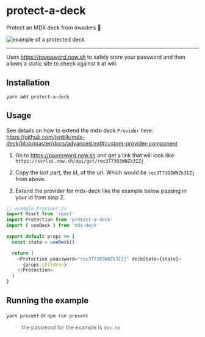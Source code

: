 # protect-a-deck

Protect an MDX deck from invaders 👾

![example of a protected deck](https://user-images.githubusercontent.com/6516758/74079437-79625200-4a05-11ea-9c65-5f7caf7cd6d3.png)


---

Uses https://paassword.now.sh to safely store your password and then allows a static site to check against it at will.

## Installation

`yarn add protect-a-deck`

## Usage

See details on how to extend the mdx-deck `Provider` here: https://github.com/jxnblk/mdx-deck/blob/master/docs/advanced.md#custom-provider-component

1. Go to https://paassword.now.sh and get a link that will look like: `https://svrlss.now.sh/api/get/rec3T73O3WNZk3IZj`

2. Copy the last part, the id, of the url. Which would be `rec3T73O3WNZk3IZj` from above.

3. Extend the provider for mdx-deck like the example below passing in your id from step 2.

```JavaScript
// example Provider.js
import React from 'react'
import Protection from 'protect-a-deck'
import { useDeck } from 'mdx-deck'

export default props => {
  const state = useDeck()

  return (
    <Protection paassword="rec3T73O3WNZk3IZj" deckState={state}>
      {props.children}
    </Protection>
  )
}
```

## Running the example

`yarn present` or `npm run present`

> the password for the example is `dev.to`
